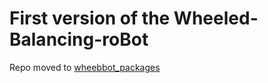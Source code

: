 # First version of the Wheeled-Balancing-roBot
Repo moved to [wheebbot_packages](https://github.com/AndPatr/wheebbot_packages.git) 

 
 



